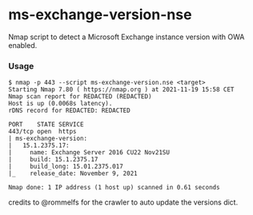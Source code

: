 # ms-exchange-version-nse
 Nmap script to detect a Microsoft Exchange instance version with OWA enabled. 

### Usage
```
$ nmap -p 443 --script ms-exchange-version.nse <target>
Starting Nmap 7.80 ( https://nmap.org ) at 2021-11-19 15:58 CET
Nmap scan report for REDACTED (REDACTED)
Host is up (0.0068s latency).
rDNS record for REDACTED: REDACTED

PORT    STATE SERVICE
443/tcp open  https
| ms-exchange-version: 
|   15.1.2375.17: 
|     name: Exchange Server 2016 CU22 Nov21SU
|     build: 15.1.2375.17
|     build_long: 15.01.2375.017
|_    release_date: November 9, 2021

Nmap done: 1 IP address (1 host up) scanned in 0.61 seconds
```

credits to @rommelfs for the crawler to auto update the versions dict.
